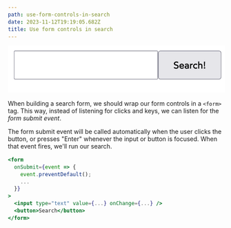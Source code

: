 ```yaml
---
path: use-form-controls-in-search
date: 2023-11-12T19:19:05.682Z
title: Use form controls in search
---
```

![](../assets/search-form.png)

When building a search form, we should wrap our form controls in a `<form>` tag. This way, instead of listening for clicks and keys, we can listen for the *form submit event*.

The form submit event will be called automatically when the user clicks the button, or presses "Enter" whenever the input or button is focused. When that event fires, we'll run our search.

```jsx
<form
  onSubmit={event => {
    event.preventDefault();
    ...
  }}
>
  <input type="text" value={...} onChange={...} />
  <button>Search</button>
</form>
```